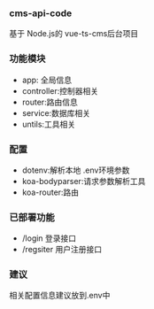 ### cms-api-code
基于 Node.js的 vue-ts-cms后台项目
### 功能模块
* app: 全局信息
* controller:控制器相关
* router:路由信息
* service:数据库相关
* untils:工具相关
### 配置
* dotenv:解析本地 .env环境参数
* koa-bodyparser:请求参数解析工具
* koa-router:路由
### 已部署功能
* /login 登录接口
* /regsiter 用户注册接口
### 建议
相关配置信息建议放到.env中
